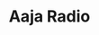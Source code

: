 ---
title: Aaja Radio
logo: "aajaradio.jpg"
stream_url:
- ['#1', https://aajamusic.out.airtime.pro/aajamusic_a, online]
- ['#2', https://aaja2.out.airtime.pro/aaja2_a, online]
description: "AAJA Music is a grassroots music space, hub & platform situated in Deptford, SE8."
support: 
url: "https://aajamusic.com/radio"
location: London, UK
play_time: 24/7
recommended: ["switchroom"]
---